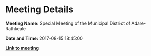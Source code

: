 # Meeting Details

**Meeting Name:** Special Meeting of the Municipal District of Adare-Rathkeale

**Date and Time:** 2017-08-15 18:45:00

**<a href="https://www.limerick.ie/council/whats-on/special-meeting-municipal-district-adare-rathkeale-8" target="_blank">Link to meeting</a>**
